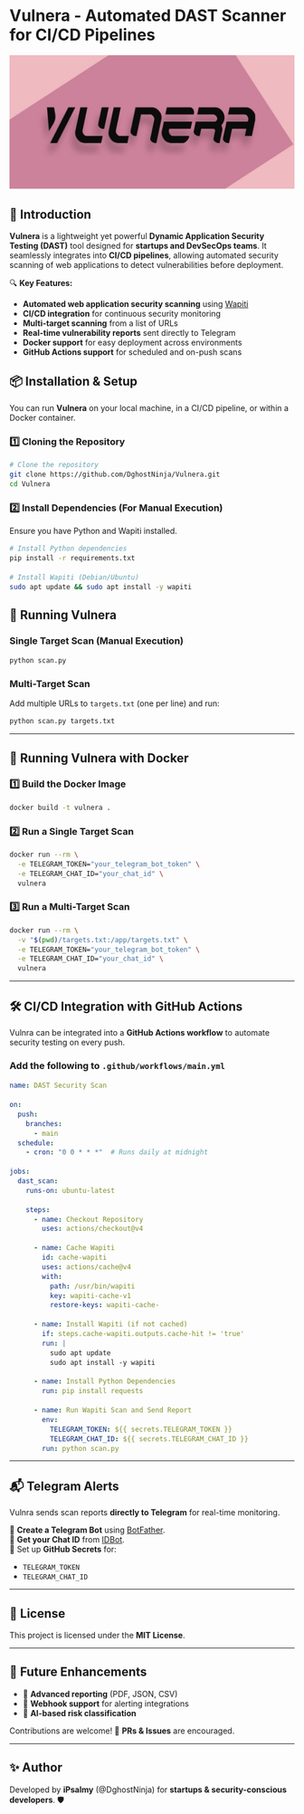# Vulnera - Automated DAST Scanner for CI/CD Pipelines

![Vulnra Banner](assets/vulnera.jpg)


## 🚀 Introduction
**Vulnera** is a lightweight yet powerful **Dynamic Application Security Testing (DAST)** tool designed for **startups and DevSecOps teams**. It seamlessly integrates into **CI/CD pipelines**, allowing automated security scanning of web applications to detect vulnerabilities before deployment.

🔍 **Key Features:**
- **Automated web application security scanning** using [Wapiti](http://wapiti.sourceforge.net/)
- **CI/CD integration** for continuous security monitoring
- **Multi-target scanning** from a list of URLs
- **Real-time vulnerability reports** sent directly to Telegram
- **Docker support** for easy deployment across environments
- **GitHub Actions support** for scheduled and on-push scans

## 📦 Installation & Setup
You can run **Vulnera** on your local machine, in a CI/CD pipeline, or within a Docker container.

### **1️⃣ Cloning the Repository**
```sh
# Clone the repository
git clone https://github.com/DghostNinja/Vulnera.git
cd Vulnera 
```

### **2️⃣ Install Dependencies (For Manual Execution)**
Ensure you have Python and Wapiti installed.
```sh
# Install Python dependencies
pip install -r requirements.txt

# Install Wapiti (Debian/Ubuntu)
sudo apt update && sudo apt install -y wapiti
```

## 🚀 Running Vulnera 
### **Single Target Scan (Manual Execution)**
```sh
python scan.py
```

### **Multi-Target Scan**
Add multiple URLs to `targets.txt` (one per line) and run:
```sh
python scan.py targets.txt
```

---
## 🐳 Running Vulnera with Docker
### **1️⃣ Build the Docker Image**
```sh
docker build -t vulnera .
```

### **2️⃣ Run a Single Target Scan**
```sh
docker run --rm \
  -e TELEGRAM_TOKEN="your_telegram_bot_token" \
  -e TELEGRAM_CHAT_ID="your_chat_id" \
  vulnera 
```

### **3️⃣ Run a Multi-Target Scan**
```sh
docker run --rm \
  -v "$(pwd)/targets.txt:/app/targets.txt" \
  -e TELEGRAM_TOKEN="your_telegram_bot_token" \
  -e TELEGRAM_CHAT_ID="your_chat_id" \
  vulnera 
```

---
## 🛠️ CI/CD Integration with GitHub Actions
Vulnra can be integrated into a **GitHub Actions workflow** to automate security testing on every push.

### **Add the following to `.github/workflows/main.yml`**
```yaml
name: DAST Security Scan

on:
  push:
    branches:
      - main
  schedule:
    - cron: "0 0 * * *"  # Runs daily at midnight

jobs:
  dast_scan:
    runs-on: ubuntu-latest

    steps:
      - name: Checkout Repository
        uses: actions/checkout@v4

      - name: Cache Wapiti
        id: cache-wapiti
        uses: actions/cache@v4
        with:
          path: /usr/bin/wapiti
          key: wapiti-cache-v1
          restore-keys: wapiti-cache-

      - name: Install Wapiti (if not cached)
        if: steps.cache-wapiti.outputs.cache-hit != 'true'
        run: |
          sudo apt update
          sudo apt install -y wapiti

      - name: Install Python Dependencies
        run: pip install requests

      - name: Run Wapiti Scan and Send Report
        env:
          TELEGRAM_TOKEN: ${{ secrets.TELEGRAM_TOKEN }}
          TELEGRAM_CHAT_ID: ${{ secrets.TELEGRAM_CHAT_ID }}
        run: python scan.py
```

---
## 📬 Telegram Alerts
Vulnra sends scan reports **directly to Telegram** for real-time monitoring.

🔹 **Create a Telegram Bot** using [BotFather](https://t.me/BotFather).  
🔹 **Get your Chat ID** from [IDBot](https://t.me/myidbot).  
🔹 Set up **GitHub Secrets** for:
  - `TELEGRAM_TOKEN`
  - `TELEGRAM_CHAT_ID`

---
## 📜 License
This project is licensed under the **MIT License**.

---
## 🎯 Future Enhancements
- 📌 **Advanced reporting** (PDF, JSON, CSV)
- 📌 **Webhook support** for alerting integrations
- 📌 **AI-based risk classification**

Contributions are welcome! 🚀 **PRs & Issues** are encouraged.

---
## ✨ Author
Developed by **iPsalmy** (@DghostNinja) for **startups & security-conscious developers**. 🛡️

